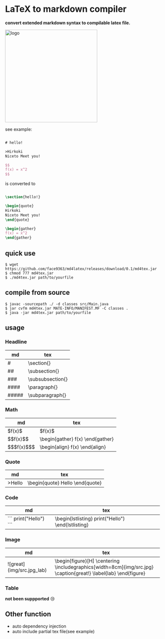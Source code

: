 # LaTeX to markdown compiler

**convert extended markdown syntax to compilable latex file.**

<img src="https://static.face9363.net/static/img/icons/md4latex.svg" alt="logo" width="300"/>

see example:
```tex:input.tex

# hello!

>Hirkoki
Niceto Meet you!

$$
f(x) = x^2
$$

```
is converted to 

```tex:output.tex

\section{hello!}

\begin{quote}
Hirkoki
Niceto Meet you!
\end{quote}

\begin{gather}
f(x) = x^2
\end{gather}

```

## quick use
```
$ wget https://github.com/face9363/md4latex/releases/download/0.1/md4tex.jar
$ chmod 777 md4tex.jar
$ ./md4tex.jar path/to/yourfile
```

## compile from source
```
$ javac -sourcepath ./ -d classes src/Main.java
$ jar cvfm md4tex.jar MATE-INFO/MANIFEST.MF -C classes .
$ java -jar md4tex.jar path/to/yourfile
```

## usage

### Headline
| md     | tex              |
|--------|------------------|
| \#     | \section{}       |
| \##    | \subsection{}    |
| \###   | \subsubsection{} |
| \####  | \paragraph{}     |
| \##### | \subparagraph{}  |

### Math
| md         | tex                              |
|------------|----------------------------------|
|   \$f(x)$   | \$f(x)$                           |
| \$\$f(x)$$   | \begin{gather} f(x) \end{gather} |
| \$\$\$f(x)$$$ | \begin{align} f(x) \end{align}   |

### Quote
| md         | tex                              |
|------------|----------------------------------|
|   \>Hello  | \begin{quote} Hello \end{quote}  |


### Code
| md         | tex                              |
|------------|----------------------------------|
| \``` print("Hello") \``` | \\begin{lstlisting} print("Hello") \end{lstlisting} |

### Image
| md                    | tex                                                                                                       |
|-----------------------|-----------------------------------------------------------------------------------------------------------|
| \!\[great](img/src.jpg_lab) | \begin{figure}[H]   \centering   \includegraphics[width=8cm]{img/src.jpg}   \caption{great!} \label{lab} \end{figure} |

### Table 

**not been suppported** :cry:

## Other function

- auto dependency injection
- auto include partial tex file(see example)

